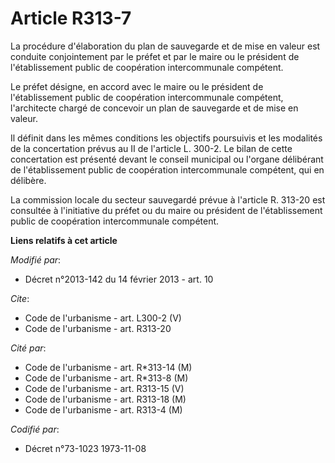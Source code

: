 # Article R313-7

La procédure d'élaboration du plan de sauvegarde et de mise en valeur est conduite conjointement par le préfet et par le
maire ou le président de l'établissement public de coopération intercommunale compétent. 

Le préfet désigne, en accord avec le maire ou le président de l'établissement public de coopération intercommunale compétent,
l'architecte chargé de concevoir un plan de sauvegarde et de mise en valeur. 

Il définit dans les mêmes conditions les objectifs poursuivis et les modalités de la concertation prévus au II de l'article
L. 300-2. Le bilan de cette concertation est présenté devant le conseil municipal ou l'organe délibérant de l'établissement
public de coopération intercommunale compétent, qui en délibère. 

La commission locale du secteur sauvegardé prévue à l'article R. 313-20 est consultée à l'initiative du préfet ou du maire ou
président de l'établissement public de coopération intercommunale compétent.

**Liens relatifs à cet article**

_Modifié par_:

  - Décret n°2013-142 du 14 février 2013 - art. 10

_Cite_:

  - Code de l'urbanisme - art. L300-2 (V)
  - Code de l'urbanisme - art. R313-20

_Cité par_:

  - Code de l'urbanisme - art. R*313-14 (M)
  - Code de l'urbanisme - art. R*313-8 (M)
  - Code de l'urbanisme - art. R313-15 (V)
  - Code de l'urbanisme - art. R313-18 (M)
  - Code de l'urbanisme - art. R313-4 (M)

_Codifié par_:

  - Décret n°73-1023 1973-11-08
